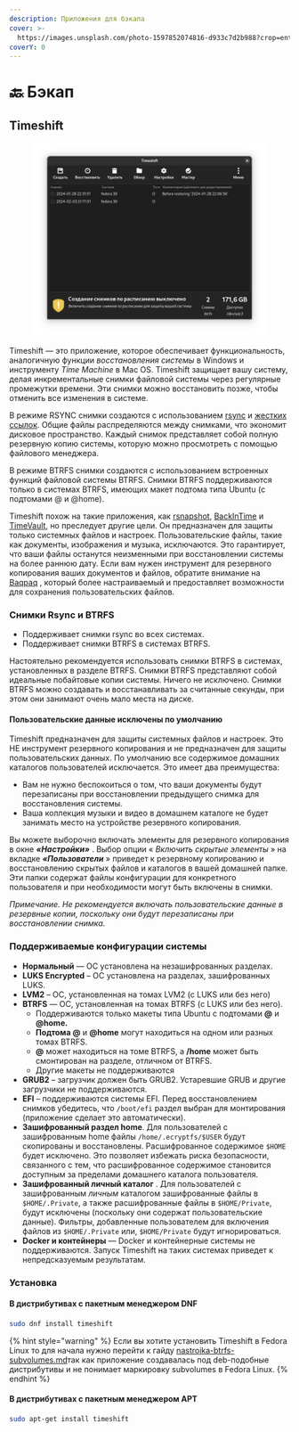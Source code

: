 ```yaml
---
description: Приложения для бэкапа
cover: >-
  https://images.unsplash.com/photo-1597852074816-d933c7d2b988?crop=entropy&cs=srgb&fm=jpg&ixid=M3wxOTcwMjR8MHwxfHNlYXJjaHwzfHxiYWNrdXB8ZW58MHx8fHwxNzA3NDIzODI5fDA&ixlib=rb-4.0.3&q=85
coverY: 0
---
```


# 🔙 Бэкап

## Timeshift

<figure><img src="../../.gitbook/assets/timeshift.png" alt=""><figcaption></figcaption></figure>

Timeshift — это приложение, которое обеспечивает функциональность, аналогичную функции _восстановления системы_ в Windows и инструменту _Time Machine_ в Mac OS. Timeshift защищает вашу систему, делая инкрементальные снимки файловой системы через регулярные промежутки времени. Эти снимки можно восстановить позже, чтобы отменить все изменения в системе.

В режиме RSYNC снимки создаются с использованием [rsync](http://rsync.samba.org/) и [жестких ссылок](http://en.wikipedia.org/wiki/Hard\_link). Общие файлы распределяются между снимками, что экономит дисковое пространство. Каждый снимок представляет собой полную резервную копию системы, которую можно просмотреть с помощью файлового менеджера.

В режиме BTRFS снимки создаются с использованием встроенных функций файловой системы BTRFS. Снимки BTRFS поддерживаются только в системах BTRFS, имеющих макет подтома типа Ubuntu (с подтомами @ и @home).

Timeshift похож на такие приложения, как [rsnapshot](http://www.rsnapshot.org/), [BackInTime](https://github.com/bit-team/backintime) и [TimeVault](https://wiki.ubuntu.com/TimeVault), но преследует другие цели. Он предназначен для защиты только системных файлов и настроек. Пользовательские файлы, такие как документы, изображения и музыка, исключаются. Это гарантирует, что ваши файлы останутся неизменными при восстановлении системы на более раннюю дату. Если вам нужен инструмент для резервного копирования ваших документов и файлов, обратите внимание на [Baqpaq](https://teejeetech.com/product/baqpaq/) , который более настраиваемый и предоставляет возможности для сохранения пользовательских файлов.

### Снимки Rsync и BTRFS

* Поддерживает снимки rsync во всех системах.
* Поддерживает снимки BTRFS в системах BTRFS.

Настоятельно рекомендуется использовать снимки BTRFS в системах, установленных в разделе BTRFS. Снимки BTRFS представляют собой идеальные побайтовые копии системы. Ничего не исключено. Снимки BTRFS можно создавать и восстанавливать за считанные секунды, при этом они занимают очень мало места на диске.

#### Пользовательские данные исключены по умолчанию

Timeshift предназначен для защиты системных файлов и настроек. Это НЕ инструмент резервного копирования и не предназначен для защиты пользовательских данных. По умолчанию все содержимое домашних каталогов пользователей исключается. Это имеет два преимущества:

* Вам не нужно беспокоиться о том, что ваши документы будут перезаписаны при восстановлении предыдущего снимка для восстановления системы.
* Ваша коллекция музыки и видео в домашнем каталоге не будет занимать место на устройстве резервного копирования.

Вы можете выборочно включать элементы для резервного копирования в  окне _**«Настройки»**_  . Выбор опции « _Включить скрытые элементы_ » на  вкладке _**«Пользователи**_  » приведет к резервному копированию и восстановлению скрытых файлов и каталогов в вашей домашней папке. Эти папки содержат файлы конфигурации для конкретного пользователя и при необходимости могут быть включены в снимки.

_Примечание. Не рекомендуется включать пользовательские данные в резервные копии, поскольку они будут перезаписаны при восстановлении снимка._

### Поддерживаемые конфигурации системы

* **Нормальный**  — ОС установлена ​​на незашифрованных разделах.
* **LUKS Encrypted**  – ОС установлена ​​на разделах, зашифрованных LUKS.
* **LVM2**  – ОС, установленная на томах LVM2 (с LUKS или без него)
* **BTRFS**  — ОС, установленная на томах BTRFS (с LUKS или без него).
  * Поддерживаются только макеты типа Ubuntu с подтомами **@** и **@home.**
  * **Подтома @** и **@home** могут находиться на одном или разных томах BTRFS.
  * **@** может находиться на томе BTRFS, а **/home** может быть смонтирован на разделе, отличном от BTRFS.
  * Другие макеты не поддерживаются
* **GRUB2**  – загрузчик должен быть GRUB2. Устаревшие GRUB и другие загрузчики не поддерживаются.
* **EFI**  – поддерживаются системы EFI. Перед восстановлением снимков убедитесь, что  `/boot/efi` раздел выбран для монтирования (приложение сделает это автоматически).
* **Зашифрованный раздел home**. Для пользователей с зашифрованным home файлы  `/home/.ecryptfs/$USER` будут скопированы и восстановлены. Расшифрованное содержимое  `$HOME` будет исключено. Это позволяет избежать риска безопасности, связанного с тем, что расшифрованное содержимое становится доступным за пределами домашнего каталога пользователя.
* **Зашифрованный личный каталог**  . Для пользователей с зашифрованным  _личным_  каталогом зашифрованные файлы в  `$HOME/.Private`, а также расшифрованные файлы в  `$HOME/Private`, будут исключены (поскольку они содержат пользовательские данные). Фильтры, добавленные пользователем для включения файлов из  `$HOME/.Private` или,  `$HOME/Private` будут игнорироваться.
* **Docker и контейнеры**  — Docker и контейнерные системы не поддерживаются. Запуск Timeshift на таких системах приведет к непредсказуемым результатам.

### Установка

#### В дистрибутивах с пакетным менеджером DNF

```bash
sudo dnf install timeshift
```

{% hint style="warning" %}
Если вы хотите установить Timeshift в Fedora Linux то для начала нужно перейти к гайду [nastroika-btrfs-subvolumes.md](../gaidy/prochee/nastroika-btrfs-subvolumes.md "mention")так как приложение создавалась под deb-подобные дистрибутивы и не понимает маркировку subvolumes в Fedora Linux.
{% endhint %}

#### В дистрибутивах с пакетным менеджером APT

```bash
sudo apt-get install timeshift
```

